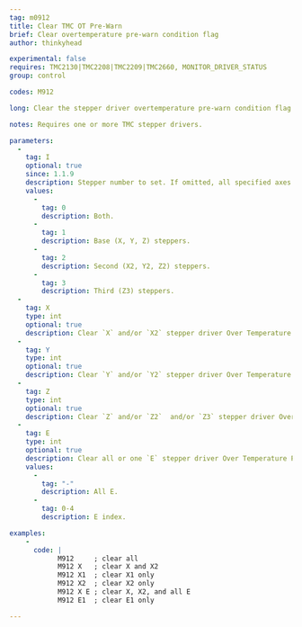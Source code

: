 ```yaml
---
tag: m0912
title: Clear TMC OT Pre-Warn
brief: Clear overtemperature pre-warn condition flag
author: thinkyhead

experimental: false
requires: TMC2130|TMC2208|TMC2209|TMC2660, MONITOR_DRIVER_STATUS
group: control

codes: M912

long: Clear the stepper driver overtemperature pre-warn condition flag.

notes: Requires one or more TMC stepper drivers.

parameters:
  -
    tag: I
    optional: true
    since: 1.1.9
    description: Stepper number to set. If omitted, all specified axes.
    values:
      -
        tag: 0
        description: Both.
      -
        tag: 1
        description: Base (X, Y, Z) steppers.
      -
        tag: 2
        description: Second (X2, Y2, Z2) steppers.
      -
        tag: 3
        description: Third (Z3) steppers.
  -
    tag: X
    type: int
    optional: true
    description: Clear `X` and/or `X2` stepper driver Over Temperature Pre-warn flag.
  -
    tag: Y
    type: int
    optional: true
    description: Clear `Y` and/or `Y2` stepper driver Over Temperature Pre-warn flag.
  -
    tag: Z
    type: int
    optional: true
    description: Clear `Z` and/or `Z2`  and/or `Z3` stepper driver Over Temperature Pre-warn flag.
  -
    tag: E
    type: int
    optional: true
    description: Clear all or one `E` stepper driver Over Temperature Pre-warn flag.
    values:
      -
        tag: "-"
        description: All E.
      -
        tag: 0-4
        description: E index.

examples:
    -
      code: |
            M912     ; clear all
            M912 X   ; clear X and X2
            M912 X1  ; clear X1 only
            M912 X2  ; clear X2 only
            M912 X E ; clear X, X2, and all E
            M912 E1  ; clear E1 only

---
```

